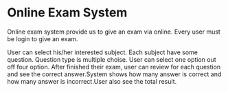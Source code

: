 <h1> Online Exam System</h1>
Online exam system provide us to give an exam via online. Every user must be login to give an exam.

User can select his/her interested subject. Each subject have some question. Question type is multiple choise.
User can select one option out off four option. After finished their exam, user can review for each question and see the 
correct answer.System shows how many answer is correct and how many answer is incorrect.User also see the total result. 
